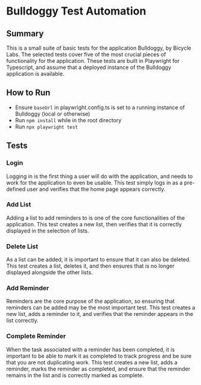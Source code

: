 # Bulldoggy Test Automation

## Summary

This is a small suite of basic tests for the application Bulldoggy, by Bicycle Labs. The selected tests cover five of the most crucial pieces of functionality for the application. These tests are built in Playwright for Typescript, and assume that a deployed instance of the Bulldoggy application is available.

## How to Run

- Ensure ```baseUrl``` in playwright.config.ts is set to a running instance of Bulldoggy (local or otherwise)
- Run ```npm install``` while in the root directory
- Run ```npx playwright test```

## Tests

### Login
Logging in is the first thing a user will do with the application, and needs to work for the application to even be usable. This test simply logs in as a pre-defined user and verifies that the home page appears correctly.

### Add List
Adding a list to add reminders to is one of the core functionalities of the application. This test creates a new list, then verifies that it is correctly displayed in the selection of lists.

### Delete List
As a list can be added, it is important to ensure that it can also be deleted. This test creates a list, deletes it, and then ensures that is no longer displayed alongside the other lists.

### Add Reminder
Reminders are the core purpose of the application, so ensuring that reminders can be added may be the most important test. This test creates a new list, adds a reminder to it, and verifies that the reminder appears in the list correctly.

### Complete Reminder
When the task associated with a reminder has been completed, it is important to be able to mark it as completed to track progress and be sure that you are not duplicating work. This test creates a new list, adds a reminder, marks the reminder as completed, and ensure that the reminder remains in the list and is correctly marked as complete.